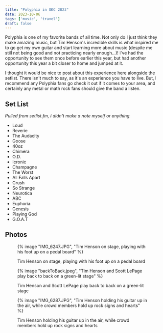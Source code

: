 ```yaml
---
title: "Polyphia in OKC 2023"
date: 2023-10-06
tags: ['music', 'travel']
draft: false
---
```


Polyphia is one of my favorite bands of all time. Not only do I just think they make amazing music, but Tim Henson's incredible skills is what inspired me to go get my own guitar and start learning more about music (despite me still not being good and not practicing nearly enough...)! I've had the opportunity to see them once before earlier this year, but had another opportunity this year a bit closer to home and jumped at it.

I thought it would be nice to post about this experience here alongside the setlist. There isn't much to say, as it's an experience you have to live. But, I recommend any Polyphia fans go check it out if it comes to your area, and certainly any metal or math rock fans should give the band a listen.

## Set List
*Pulled from setlist.fm, I didn't make a note myself or anything.*
- Loud
- Reverie
- The Audacity
- Goose
- 40oz
- Chimera
- O.D.
- Icronic
- Champagne
- The Worst
- All Falls Apart
- Crush
- So Strange
- Neurotica
- ABC
- Euphoria
- Genesis
- Playing God
- G.O.A.T

## Photos

<figure>

{% image "IMG_6247.JPG", "Tim Henson on stage, playing with his foot up on a pedal board" %}

<figcaption>Tim Henson on stage, playing with his foot up on a pedal board</figcaption>

</figure>

<figure>

{% image "backToBack.jpeg", "Tim Henson and Scott LePage play back to back on a green-lit stage" %}

<figcaption>Tim Henson and Scott LePage play back to back on a green-lit stage</figcaption>

</figure>

<figure>

{% image "IMG_6287.JPG", "Tim Henson holding his guitar up in the air, while crowd members hold up rock signs and hearts" %}

<figcaption>Tim Henson holding his guitar up in the air, while crowd members hold up rock signs and hearts</figcaption>

</figure>

